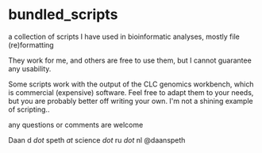bundled_scripts
===============

a collection of scripts I have used in bioinformatic analyses, mostly file (re)formatting

They work for me, and others are free to use them, but I cannot guarantee any usability. 

Some scripts work with the output of the CLC genomics workbench, which is commercial (expensive) software. 
Feel free to adapt them to your needs, but you are probably better off writing your own. 
I'm not a shining example of scripting..

any questions or comments are welcome 

Daan
d _dot_ speth _at_ science _dot_ ru _dot_ nl
@daanspeth
